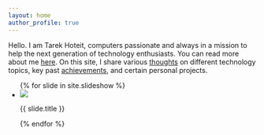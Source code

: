 ```yaml
---
layout: home
author_profile: true
---
```


Hello. I am Tarek Hoteit, computers passionate and always in a mission to help the next generation of technology enthusiasts.
You can read more about me [here](/about).
On this site, I share various [thoughts](/posts) on different technology topics, key past [achievements](/works), and certain personal projects.
  
<div>
	<div class="flexslider">
		<ul class="slides">
	  		{% for slide in site.slideshow %}
	  		<li>
	  			<!--<a href="{{ site.url}}{{ page.permalink }}">-->
		    		<img src="{{ slide.image }}">
		    		<p class="flex-caption">{{ slide.title }}</p>
		    	<!--</a> -->
	 		</li>
	  		{% endfor %}
		</ul>
	</div>
</div>
